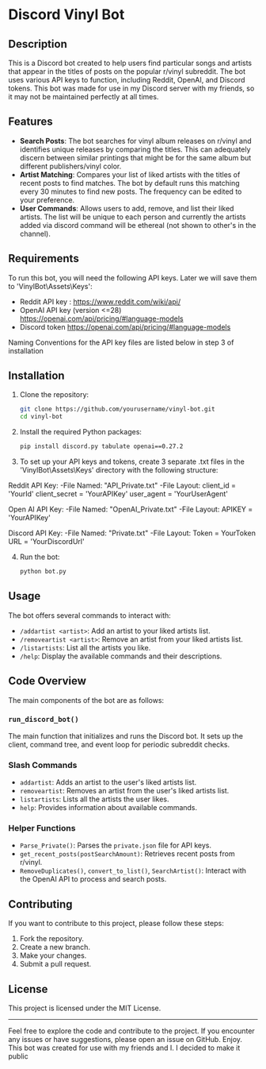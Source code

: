 # Discord Vinyl Bot

## Description

This is a Discord bot created to help users find particular songs and artists that appear in the titles of posts on the popular r/vinyl subreddit. The bot uses various API keys to function, including Reddit, OpenAI, and Discord tokens. This bot was made for use in my Discord server with my friends, so it may not be maintained perfectly at all times.

## Features

- **Search Posts**: The bot searches for vinyl album releases on r/vinyl and identifies unique releases by comparing the titles. This can adequately discern between similar printings that might be for the same album but different publishers/vinyl color.
- **Artist Matching**: Compares your list of liked artists with the titles of recent posts to find matches. The bot by default runs this matching every 30 minutes to find new posts. The frequency can be edited to your preference.
- **User Commands**: Allows users to add, remove, and list their liked artists. The list will be unique to each person and currently the artists added via discord command will be ethereal (not shown to other's in the channel).

## Requirements

To run this bot, you will need the following API keys. Later we will save them to 'VinylBot\Assets\Keys':
- Reddit API key : https://www.reddit.com/wiki/api/ 
- OpenAI API key (version <=28) https://openai.com/api/pricing/#language-models
- Discord token https://openai.com/api/pricing/#language-models

Naming Conventions for the API key files are listed below in step 3 of installation

## Installation

1. Clone the repository:

    ```bash
    git clone https://github.com/yourusername/vinyl-bot.git
    cd vinyl-bot
    ```

2. Install the required Python packages:

    ```bash
    pip install discord.py tabulate openai==0.27.2
    ```

3. To set up your API keys and tokens, create 3 separate .txt files in the 'VinylBot\Assets\Keys' directory with the following structure:

Reddit API Key: 
    -File Named: "API_Private.txt"
    -File Layout:
        client_id = 'YourId'
        client_secret = 'YourAPIKey'
        user_agent = 'YourUserAgent'

        
Open AI API Key:
    -File Named: "OpenAI_Private.txt"
    -File Layout:
        APIKEY = 'YourAPIKey'


Discord API Key: 
    -File Named: "Private.txt"
    -File Layout:
        Token = YourToken
        URL = 'YourDiscordUrl'


4. Run the bot:

    ```bash
    python bot.py
    ```

## Usage

The bot offers several commands to interact with:

- `/addartist <artist>`: Add an artist to your liked artists list.
- `/removeartist <artist>`: Remove an artist from your liked artists list.
- `/listartists`: List all the artists you like.
- `/help`: Display the available commands and their descriptions.

## Code Overview

The main components of the bot are as follows:

### `run_discord_bot()`

The main function that initializes and runs the Discord bot. It sets up the client, command tree, and event loop for periodic subreddit checks.

### Slash Commands

- `addartist`: Adds an artist to the user's liked artists list.
- `removeartist`: Removes an artist from the user's liked artists list.
- `listartists`: Lists all the artists the user likes.
- `help`: Provides information about available commands.

### Helper Functions

- `Parse_Private()`: Parses the `private.json` file for API keys.
- `get_recent_posts(postSearchAmount)`: Retrieves recent posts from r/vinyl.
- `RemoveDuplicates()`, `convert_to_list()`, `SearchArtist()`: Interact with the OpenAI API to process and search posts.

## Contributing

If you want to contribute to this project, please follow these steps:

1. Fork the repository.
2. Create a new branch.
3. Make your changes.
4. Submit a pull request.

## License

This project is licensed under the MIT License.

---

Feel free to explore the code and contribute to the project. If you encounter any issues or have suggestions, please open an issue on GitHub. Enjoy. This bot was created for use with my friends and I. I decided to make it public
